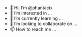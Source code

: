- 👋 Hi, I’m @phantacix
- 👀 I’m interested in ...
- 🌱 I’m currently learning ...
- 💞️ I’m looking to collaborate on ...
- 📫 How to reach me ...

<!---
phantacix/phantacix is a ✨ special ✨ repository because its `README.md` (this file) appears on your GitHub profile.
You can click the Preview link to take a look at your changes.
--->
